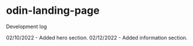 # odin-landing-page

Development log

02/10/2022 - Added hero section.
02/12/2022 - Added information section.